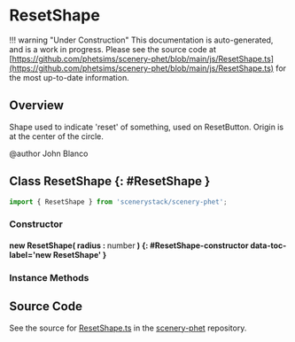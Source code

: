 # ResetShape

!!! warning "Under Construction"
    This documentation is auto-generated, and is a work in progress. Please see the source code at
    [https://github.com/phetsims/scenery-phet/blob/main/js/ResetShape.ts](https://github.com/phetsims/scenery-phet/blob/main/js/ResetShape.ts) for the most up-to-date information.

## Overview

Shape used to indicate 'reset' of something, used on ResetButton.
Origin is at the center of the circle.

@author John Blanco

## Class ResetShape {: #ResetShape }


```js
import { ResetShape } from 'scenerystack/scenery-phet';
```
### Constructor

#### new ResetShape( radius : <span style="font-weight: 400;"><span style="color: hsla(calc(var(--md-hue) + 180deg),80%,40%,1);">number</span></span> ) {: #ResetShape-constructor data-toc-label='new ResetShape' }

### Instance Methods





## Source Code

See the source for [ResetShape.ts](https://github.com/phetsims/scenery-phet/blob/main/js/ResetShape.ts) in the [scenery-phet](https://github.com/phetsims/scenery-phet) repository.
